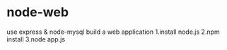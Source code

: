 # node-web
use express &amp; node-mysql build a web application
1.install node.js 
2.npm install
3.node app.js